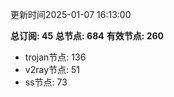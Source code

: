 更新时间2025-01-07 16:13:00

**总订阅: 45**
**总节点: 684**
**有效节点: 260**
- trojan节点: 136
- v2ray节点: 51
- ss节点: 73
